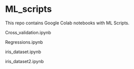 # ML_scripts

This repo contains Google Colab notebooks with ML Scripts.


Cross_validation.ipynb


Regressions.ipynb



iris_dataset.ipynb



iris_dataset2.ipynb 
